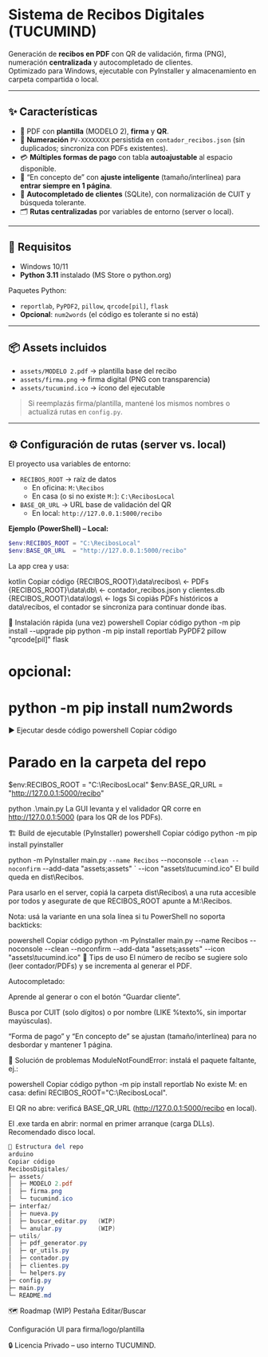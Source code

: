 # Sistema de Recibos Digitales (TUCUMIND)

Generación de **recibos en PDF** con QR de validación, firma (PNG), numeración **centralizada** y autocompletado de clientes.  
Optimizado para Windows, ejecutable con PyInstaller y almacenamiento en carpeta compartida o local.

---

## ✨ Características
- 📄 PDF con **plantilla** (MODELO 2), **firma** y **QR**.
- 🔢 **Numeración** `PV-XXXXXXXX` persistida en `contador_recibos.json` (sin duplicados; sincroniza con PDFs existentes).
- 💳 **Múltiples formas de pago** con tabla **autoajustable** al espacio disponible.
- 🧾 “En concepto de” con **ajuste inteligente** (tamaño/interlínea) para **entrar siempre en 1 página**.
- 👤 **Autocompletado de clientes** (SQLite), con normalización de CUIT y búsqueda tolerante.
- 🗂️ **Rutas centralizadas** por variables de entorno (server o local).

---

## 🧱 Requisitos
- Windows 10/11  
- **Python 3.11** instalado (MS Store o python.org)

Paquetes Python:
- `reportlab`, `PyPDF2`, `pillow`, `qrcode[pil]`, `flask`
- **Opcional**: `num2words` (el código es tolerante si no está)

---

## 📦 Assets incluidos
- `assets/MODELO 2.pdf` → plantilla base del recibo  
- `assets/firma.png` → firma digital (PNG con transparencia)  
- `assets/tucumind.ico` → ícono del ejecutable  

> Si reemplazás firma/plantilla, mantené los mismos nombres o actualizá rutas en `config.py`.

---

## ⚙️ Configuración de rutas (server vs. local)

El proyecto usa variables de entorno:

- `RECIBOS_ROOT` → raíz de datos  
  - En oficina: `M:\Recibos`  
  - En casa (o si no existe `M:`): `C:\RecibosLocal`
- `BASE_QR_URL` → URL base de validación del QR  
  - En local: `http://127.0.0.1:5000/recibo`

**Ejemplo (PowerShell) – Local:**
```powershell
$env:RECIBOS_ROOT = "C:\RecibosLocal"
$env:BASE_QR_URL  = "http://127.0.0.1:5000/recibo"
```
La app crea y usa:

kotlin
Copiar código
{RECIBOS_ROOT}\data\recibos\   ← PDFs
{RECIBOS_ROOT}\data\db\        ← contador_recibos.json y clientes.db
{RECIBOS_ROOT}\data\logs\      ← logs
Si copiás PDFs históricos a data\recibos\, el contador se sincroniza para continuar donde ibas.

🚀 Instalación rápida (una vez)
powershell
Copiar código
python -m pip install --upgrade pip
python -m pip install reportlab PyPDF2 pillow "qrcode[pil]" flask
# opcional:
# python -m pip install num2words
▶️ Ejecutar desde código
powershell
Copiar código
# Parado en la carpeta del repo
$env:RECIBOS_ROOT = "C:\RecibosLocal"
$env:BASE_QR_URL  = "http://127.0.0.1:5000/recibo"

python .\main.py
La GUI levanta y el validador QR corre en http://127.0.0.1:5000 (para los QR de los PDFs).

🏗️ Build de ejecutable (PyInstaller)
powershell
Copiar código
python -m pip install pyinstaller

python -m PyInstaller main.py `
  --name Recibos `
  --noconsole `
  --clean --noconfirm `
  --add-data "assets;assets" `
  --icon "assets\tucumind.ico"
El build queda en dist\Recibos\.

Para usarlo en el server, copiá la carpeta dist\Recibos\ a una ruta accesible por todos y asegurate de que RECIBOS_ROOT apunte a M:\Recibos.

Nota: usá la variante en una sola línea si tu PowerShell no soporta backticks:

powershell
Copiar código
python -m PyInstaller main.py --name Recibos --noconsole --clean --noconfirm --add-data "assets;assets" --icon "assets\tucumind.ico"
🧠 Tips de uso
El número de recibo se sugiere solo (leer contador/PDFs) y se incrementa al generar el PDF.

Autocompletado:

Aprende al generar o con el botón “Guardar cliente”.

Busca por CUIT (solo dígitos) o por nombre (LIKE %texto%, sin importar mayúsculas).

“Forma de pago” y “En concepto de” se ajustan (tamaño/interlínea) para no desbordar y mantener 1 página.

🧰 Solución de problemas
ModuleNotFoundError: instalá el paquete faltante, ej.:

powershell
Copiar código
python -m pip install reportlab
No existe M: en casa: definí RECIBOS_ROOT="C:\RecibosLocal".

El QR no abre: verificá BASE_QR_URL (http://127.0.0.1:5000/recibo en local).

El .exe tarda en abrir: normal en primer arranque (carga DLLs). Recomendado disco local.
```powershell
📁 Estructura del repo
arduino
Copiar código
RecibosDigitales/
├─ assets/
│  ├─ MODELO 2.pdf
│  ├─ firma.png
│  └─ tucumind.ico
├─ interfaz/
│  ├─ nueva.py
│  ├─ buscar_editar.py   (WIP)
│  └─ anular.py          (WIP)
├─ utils/
│  ├─ pdf_generator.py
│  ├─ qr_utils.py
│  ├─ contador.py
│  ├─ clientes.py
│  └─ helpers.py
├─ config.py
├─ main.py
└─ README.md
```
🗺️ Roadmap (WIP)
 Pestaña Editar/Buscar

 Configuración UI para firma/logo/plantilla

🔒 Licencia
Privado – uso interno TUCUMIND.
